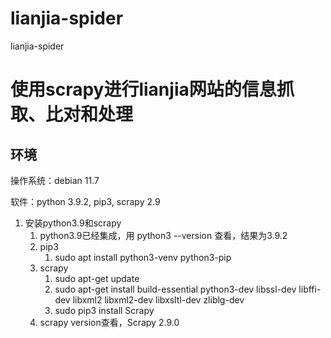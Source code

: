# lianjia-spider
lianjia-spider
# 使用scrapy进行lianjia网站的信息抓取、比对和处理
## 环境
操作系统：debian 11.7

软件：python 3.9.2, pip3, scrapy 2.9

1. 安装python3.9和scrapy
   1. python3.9已经集成，用 python3 --version 查看，结果为3.9.2
   2. pip3 
      1. sudo apt install python3-venv python3-pip
   3. scrapy 
      1. sudo apt-get update
      2. sudo apt-get install build-essential python3-dev libssl-dev libffi-dev libxml2 libxml2-dev libxsltl-dev zliblg-dev
      3. sudo pip3 install Scrapy
   4. scrapy version查看，Scrapy 2.9.0